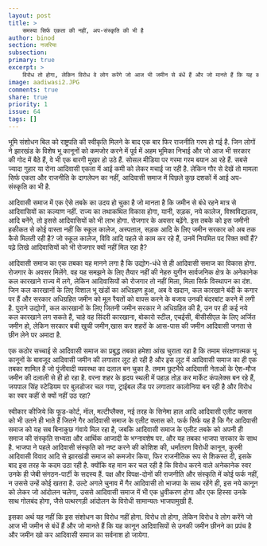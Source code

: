 ```yaml
---
layout: post
title: >
    समस्या सिर्फ एकता की नहीं, अप-संस्कृति की भी है
author: binod
section: नजरिया
subsection:
primary: true
excerpt: >
    विरोध तो होगा, लेकिन विरोध वे लोग करेंगे जो आज भी जमीन से बंधें हैं और जो मानते हैं कि यह कानून आदिवासियों से उनकी जमीन छीनने का प्रपंच है और जमीन खो कर आदिवासी समाज का सर्वनाश हो जायेगा.
image: aadiwasi2.JPG
comments: true
share: true
priority: 1
issue: 64
tags: []
---
```


भूमि संशोधन बिल को राष्ट्रपति की स्वीकृति मिलने के बाद एक बार फिर राजनीति गरम हो गई है. जिन लोगों ने झारखंड के विशेष भू कानूनों को कमजोर करने में पूर्व में अहम भूमिका निभाई और जो आज भी सरकार की गोद में बैठे हैं, वे भी एक बारगी मुखर हो उठे हैं. सोसल मीडिया पर गरमा गरम बयान आ रहे हैं. सबसे ज्यादा गुहार या रोना आदिवासी एकता में आई कमी को लेकर मचाई जा रही है. लेकिन गौर से देखें तो मामला सिर्फ एकता और राजनीति के दागलेपन का नहीं, आदिवासी समाज में पिछले कुछ दशकों में आई अप-संस्कृति का भी है.

आदिवासी समाज में एक ऐसे तबके का उदय हो चुका है जो मानता है कि जमीन से बंधे रहने मात्र से आदिवासियों का कल्याण नहीं. राज्य का तथाकथित विकास होगा, यानी, सड़क, नये कालेज, विश्वविद्यालय, आदि बनेंगे, तो इससे आदिवासियों को भी लाभ होगा. रोजगार के अवसर बढ़ेंगे. इस तबके को इस जमीनी हकीकत से कोई वास्ता नहीं कि स्कूल कालेज, अस्पताल, सड़क आदि के लिए जमीन सरकार को अब तक कैसे मिलती रही है? जो स्कूल कालेज, विवि आदि पहले से काम कर रहे हैं, उनमें नियमित पद रिक्त क्यों हैं? पढ़े लिखे आदिवासियों को भी रोजगार क्यों नहीं मिल रहा है?

आदिवासी समाज का एक तबका यह मानने लगा है कि उद्योग-धंधे से ही आदिवासी समाज का विकास होगा. रोजगार के अवसर मिलेंगे. वह यह समझने के लिए तैयार नहीं की नेहरु युगीन सार्वजनिक क्षेत्र के अनेकानेक कल कारखाने राज्य में लगे, लेकिन आदिवासियों को रोजगार तो नहीं मिला, मिला सिर्फ विस्थापन का दंश. जिन कल कारखानों के लिए विशाल भू खंडों का अधिग्रहण हुआ, अब वे खदान, कल कारखाने बंदी के कगार पर हैं और सरकार अधिग्रहित जमीन को मूल रैयतों को वापस करने के बजाय उनकी बंदरबांट करने में लगी है. पुराने उद्योगों, कल कारखानों के लिए जितनी जमीन सरकार ने अधिग्रहित की है, उन पर ही कई नये कल कारखाने लग सकते हैं, चाहे वह सिंदरी कारखाना, बोकारो स्टील, एचईसी, बीसीसीएल के लिए अर्जित जमीन हो, लेकिन सरकार बची खुची जमीन,खास कर शहरों के आस-पास की जमीन आदिवासी जनता से छीन लेने पर अमादा है.

एक कठोर सच्चाई से आदिवासी समाज का प्रबुद्ध तबका हमेशा आंख चुराता रहा है कि तमाम संरक्षणात्मक भू कानूनों के बावजूद आदिवासी जमीन की लगातार लूट हो रही है और इस लूट में आदिवासी समाज का ही एक तबका शामिल है जो पूंजीवादी व्यवस्था का दलाल बन चुका है. तमाम छुटभैये आदिवासी नेताओं के ऐश-मौज जमीन की दलाली से ही हो रहा है. वरना शहर के हृदय स्थली में पहाड़ तोड़ कर मार्केट कंपलेक्स बन रहे हैं, जयपाल सिंह स्टेडियम पर बुलडोजर चल गया, ट्राईबल लैंड पर लगातार कालोनिया बन रही है और विरोध का स्वर कहीं से क्यों नहीं उठ रहा?

स्वीकार कीजिये कि फूड-कोर्ट, माॅल, मल्टीप्लैक्स, नई तरह के सिनेमा हाल आदि आदिवासी एलीट क्लास को भी उतने ही भाते हैं जितने गैर आदिवासी समाज के एलीट क्लास को. फर्क सिर्फ यह है कि गैर आदिवासी समाज को यह सब बिनाकुछ गंवाये मिल रहा है, जबकि आदिवासी समाज के एलीट तबके को अपनी ही समाज की संस्कृति सभ्यता और आर्थिक आजादी के भग्नावशेष पर. और यह तबका भाजपा सरकार के साथ है. भाजपा ने पहले आदिवासी संस्कृति को नष्ट करने की कोशिश की, धर्मांतरण विरोधी कानून, कुरमी आदिवासी विवाद आदि से झारखंडी समाज को कमजोर किया, फिर राजनीतिक रूप से शिकस्त दी, इसके बाद इस तरह के कदम उठा रही है. क्योंकि वह मान कर चल रही है कि विरोध करने वाले अनेकानेक स्वर उनके ही जेबी संगठन-पार्टी के सदस्य हैं. पक्ष और विपक्ष-दोनों की राजनीति और संस्कृति में कोई फर्क नहीं, न उससे उन्हें कोई खतरा है. उल्टे अगले चुनाव में गैर आदिवासी तो भाजपा के साथ रहेंगे ही, इस नये कानून को लेकर जो आंदोलन चलेगा, उससे आदिवासी समाज में भी एक ध्रुवीकरण होगा और एक हिस्सा उनके साथ गोलबंद होगा, जैसे पत्थरगड़ी आंदोलन के विरोधी सामान्यतः भाजपामुखी हैं.

इसका अर्थ यह नहीं कि इस संशोधन का विरोध नहीं होगा. विरोध तो होगा, लेकिन विरोध वे लोग करेंगे जो आज भी जमीन से बंधें हैं और जो मानते हैं कि यह कानून आदिवासियों से उनकी जमीन छीनने का प्रपंच है और जमीन खो कर आदिवासी समाज का सर्वनाश हो जायेगा.
